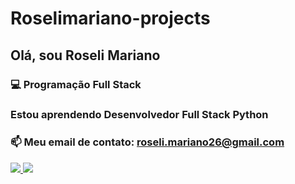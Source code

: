 # Roselimariano-projects

## Olá, sou Roseli Mariano

### 💻 Programação Full Stack
### Estou aprendendo Desenvolvedor Full Stack Python
### 📫 Meu email de contato: roseli.mariano26@gmail.com


<div>
   <a href="https://:github.com/roselimariano38">
   <img height:"180em" src="https://github-readme-stats.vercel.app/api?username=roselimariano38&show_icons=true&theme=radical">
   <img height:"180em" src="https://github-readme-stats.vercel.app/api/top-langs/?username=roselimariano38&hide=ruby,java,javascript,html,css,less/github-readme-stats"  
</div>
